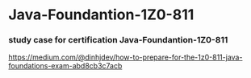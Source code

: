# Java-Foundantion-1Z0-811

### study case for certification Java-Foundantion-1Z0-811

https://medium.com/@dinhjdev/how-to-prepare-for-the-1z0-811-java-foundations-exam-abd8cb3c7acb
